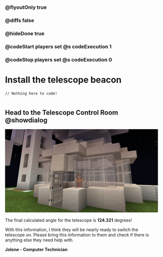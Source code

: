 ### @flyoutOnly true
### @diffs false
### @hideDone true
### @codeStart players set @s codeExecution 1
### @codeStop players set @s codeExecution 0

# Install the telescope beacon

```template
// Nothing here to code!
```

```ghost
```

## Head to the Telescope Control Room @showdialog

![Picture of the Telescope Control Room](https://raw.githubusercontent.com/CausewayDigital/Minecraft-EE-MakeCode/refs/heads/master/tutorials/python-islands/island-5/computer_scientist/Control_Room.jpg)

The final calculated angle for the telescope is **124.321** degrees!

With this information, I think they will be nearly ready to switch the telescope on. Please bring this information to them and check if there is anything else they need help with.

**Jolene - Computer Technician**

```spy
```